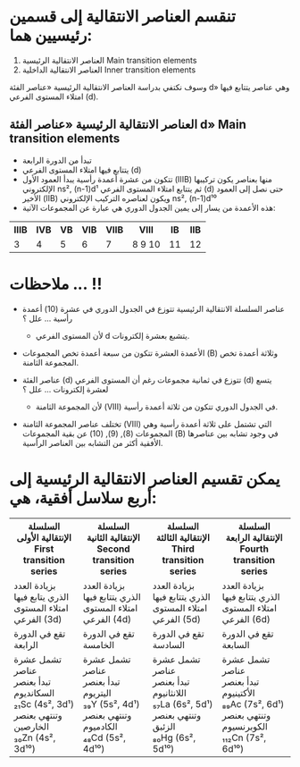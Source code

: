 
# تنقسم العناصر الانتقالية إلى قسمين رئيسيين هما:

1. العناصر الانتقالية الرئيسية Main transition elements
2. العناصر الانتقالية الداخلية Inner transition elements

وسوف نكتفي بدراسة العناصر الانتقالية الرئيسية «عناصر الفئة d» وهي عناصر يتتابع فيها امتلاء المستوى الفرعي (d).

## العناصر الانتقالية الرئيسية «عناصر الفئة d» Main transition elements

- تبدأ من الدورة الرابعة
- يتتابع فيها امتلاء المستوى الفرعي (d)
- تتكون من عشرة أعمدة رأسية يبدأ العمود الأول (IIIB) منها بعناصر يكون تركيبها الإلكتروني ns², (n-1)d¹ ثم يتتابع امتلاء المستوى الفرعي (d) حتى نصل إلى العمود الأخير (IIB) ويكون لعناصره التركيب الإلكتروني ns², (n-1)d¹⁰
- هذه الأعمدة من يسار إلى يمين الجدول الدوري هي عبارة عن المجموعات الآتية:

<table>
  <tr>
    <th>IIIB</th>
    <th>IVB</th>
    <th>VB</th>
    <th>VIB</th>
    <th>VIIB</th>
    <th>VIII</th>
    <th>IB</th>
    <th>IIB</th>
  </tr>
  <tr>
    <td>3</td>
    <td>4</td>
    <td>5</td>
    <td>6</td>
    <td>7</td>
    <td>8 9 10</td>
    <td>11</td>
    <td>12</td>
  </tr>
</table>

# ملاحظات ... !!

* عناصر السلسلة الانتقالية الرئيسية تتوزع في الجدول الدوري في عشرة (10) أعمدة رأسية ... علل ؟
  * لأن المستوى الفرعي d يتشبع بعشرة إلكترونات.

* الأعمدة العشرة تتكون من سبعة أعمدة تخص المجموعات (B) وثلاثة أعمدة تخص المجموعة الثامنة.

* عناصر الفئة (d) تتوزع في ثمانية مجموعات رغم أن المستوى الفرعي (d) يتسع لعشرة إلكترونات ... علل ؟
  * لأن المجموعة الثامنة (VIII) في الجدول الدوري تتكون من ثلاثة أعمدة رأسية.

* تختلف عناصر المجموعة الثامنة (VIII) التي تشتمل على ثلاثة أعمدة رأسية وهي المجموعات (8), (9), (10) عن بقية المجموعات (B) في وجود تشابه بين عناصرها الأفقية أكثر من التشابه بين العناصر الرأسية.

# يمكن تقسيم العناصر الانتقالية الرئيسية إلى أربع سلاسل أفقية، هي:
<table>
  <tr>
    <th>
      السلسلة الإنتقالية الأولى
      <br>
      First transition series
    </th>
    <th>
      السلسلة الإنتقالية الثانية
      <br>
      Second transition series
    </th>
    <th>
      السلسلة الإنتقالية الثالثة
      <br>
      Third transition series
    </th>
    <th>
      السلسلة الإنتقالية الرابعة
      <br>
      Fourth transition series
    </th>
  </tr>
  <tr>
    <td>بزيادة العدد الذري يتابع فيها امتلاء المستوى الفرعي (3d)</td>
    <td>بزيادة العدد الذري يتتابع فيها امتلاء المستوى الفرعي (4d)</td>
    <td>بزيادة العدد الذري يتتابع فيها امتلاء المستوى الفرعي (5d)</td>
    <td>بزيادة العدد الذري يتتابع فيها امتلاء المستوى الفرعي (6d)</td>
  </tr>
  <tr>
    <td>تقع في الدورة الرابعة</td>
    <td>تقع في الدورة الخامسة</td>
    <td>تقع في الدورة السادسة</td>
    <td>تقع في الدورة السابعة</td>
  </tr>
  <tr>
    <td>
      تشمل عشرة عناصر
      <br>
      تبدأ بعنصر السكانديوم
      <br>
      ₂₁Sc (4s², 3d¹)
      <br>
      وتنتهي بعنصر الخارصين
      <br>
      ₃₀Zn (4s², 3d¹⁰)
    </td>
    <td>
      تشمل عشرة عناصر
      <br>
      تبدأ بعنصر اليتريوم
      <br>
      ₃₉Y (5s², 4d¹)
      <br>
      وتنتهي بعنصر الكادميوم
      <br>
      ₄₈Cd (5s², 4d¹⁰)
    </td>
    <td>
      تشمل عشرة عناصر
      <br>
      تبدأ بعنصر اللانثانيوم
      <br>
      ₅₇La (6s², 5d¹)
      <br>
      وتنتهي بعنصر الزئبق
      <br>
      ₈₀Hg (6s², 5d¹⁰)
    </td>
    <td>
      تشمل عشرة عناصر
      <br>
      تبدأ بعنصر الأكتينيوم
      <br>
      ₈₉Ac (7s², 6d¹)
      <br>
      وتنتهي بعنصر الكوبرنسيوم
      <br>
      ₁₁₂Cn (7s², 6d¹⁰)
    </td>
  </tr>
</table>